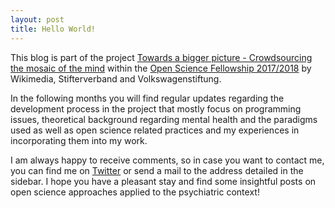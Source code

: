 ```yaml
---
layout: post
title: Hello World!
---
```


This blog is part of the project [Towards a bigger picture - Crowdsourcing the mosaic of the mind](https://de.wikiversity.org/wiki/Wikiversity:Fellow-Programm_Freies_Wissen/Einreichungen/Towards_a_bigger_picture_-_Crowdsourcing_the_mosaic_of_the_mind) within the [Open Science Fellowship 2017/2018](https://de.wikiversity.org/wiki/Wikiversity:Fellow-Programm_Freies_Wissen) by Wikimedia, Stifterverband and Volkswagenstiftung. 

In the following months you will find regular updates regarding the development process in the project that mostly focus on programming issues, theoretical background regarding mental health and the paradigms used as well as open science related practices and my experiences in incorporating them into my work.

I am always happy to receive comments, so in case you want to contact me, you can find me on [Twitter](https://twitter.com/glassybrain) or send a mail to the address detailed in the sidebar. I hope you have a pleasant stay and find some insightful posts on open science approaches applied to the psychiatric context!
